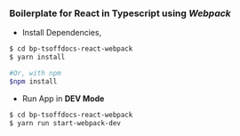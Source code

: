 ### **Boilerplate** for React in Typescript using *Webpack*

- Install Dependencies, 

```sh
$ cd bp-tsoffdocs-react-webpack
$ yarn install

#Or, with npm
$npm install
```

- Run App in **DEV Mode**
```sh
$ cd bp-tsoffdocs-react-webpack
$ yarn run start-webpack-dev
```



